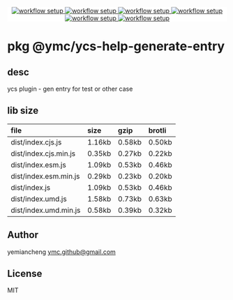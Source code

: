 <p align="center" style="background:white;">
<!-- github workflow stat:s -->
<!-- one line and center  -->
  <a href="https://github.com/YMC-GitHub">
    <img alt="workflow setup" src="https://img.shields.io/static/v1?label=pkg&message=done&color=ff69b4&style=flat-square" />
  </a>
  <a href="https://github.com/YMC-GitHub">
    <img alt="workflow setup" src="https://img.shields.io/static/v1?label=cod&message=done&color=ff69b4&style=flat-square" />
  </a>
    <a href="https://github.com/YMC-GitHub">
    <img alt="workflow setup" src="https://img.shields.io/static/v1?label=dep&message=done&color=ff69b4&style=flat-square" />
  </a>
  <a href="https://github.com/YMC-GitHub">
    <img alt="workflow setup" src="https://img.shields.io/static/v1?label=lin&message=done&color=ff69b4&style=flat-square" />
  </a>
    <a href="https://github.com/YMC-GitHub">
    <img alt="workflow setup" src="https://img.shields.io/static/v1?label=tes&message=fail&color=ff69b4&style=flat-square" />
  </a>
      <a href="https://github.com/YMC-GitHub">
    <img alt="workflow setup" src="https://img.shields.io/static/v1?label=pro&message=done&color=ff69b4&style=flat-square" />
  </a>


  <!-- https://img.shields.io/badge/<LABEL>-<MESSAGE>-<COLOR> -->
  <!-- https://img.shields.io/static/v1?label=<LABEL>&message=<MESSAGE>&color=<COLOR> -->
<!-- github workflow stat:e -->
</p>

# pkg @ymc/ycs-help-generate-entry

## desc
ycs plugin - gen entry for test or other case

## lib size  
file | size | gzip | brotli
:---- | :---- | :---- | :----
dist/index.cjs.js | 1.16kb | 0.58kb | 0.50kb
dist/index.cjs.min.js | 0.35kb | 0.27kb | 0.22kb
dist/index.esm.js | 1.09kb | 0.53kb | 0.46kb
dist/index.esm.min.js | 0.29kb | 0.23kb | 0.20kb
dist/index.js | 1.09kb | 0.53kb | 0.46kb
dist/index.umd.js | 1.58kb | 0.73kb | 0.63kb
dist/index.umd.min.js | 0.58kb | 0.39kb | 0.32kb

## Author
yemiancheng <ymc.github@gmail.com>

## License
MIT